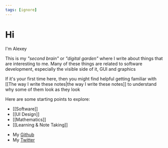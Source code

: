 ```yaml
---
tags: [ignore]
---
```


# Hi

I'm Alexey

This is my _"second brain"_ or _"digital garden"_ where I write about things that are interesting to me. Many of these things are related to software development, especially the visible side of it, GUI and graphics

<!--
[[My resume]]
-->

If it's your first time here, then you might find helpful getting familiar
with [[The way I write these notes|the way I write these notes]] to understand why some of them look as
they look

Here are some starting points to explore:

- [[Software]]
- [[UI Design]]
- [[Mathematics]]
- [[Learning & Note Taking]]

<!--
- [[Knowledge]] & [[Guides]]
- [[Thoughts & Scratches]]
-->

- My [Github](https://github.com/alextheartisan)
- My [Twitter](https://twitter.com/alextheartisan)

<!--
- Body & Soul
- People, Places, Hardware, Software
- Interests
- [[Quotes]] I like
- [[Rationality]]

Dichotomy & Dualism & Balance in all things

- [[Notable Pages]]
- Ideas & Projects

Also I have an [[Abyss]] of links that would be nice to revise, maybe one day...

- [[Дух]] и Тело
- Люди, Места, [[Железо]], [[Софт]]
- [[Интересы]]
-->
